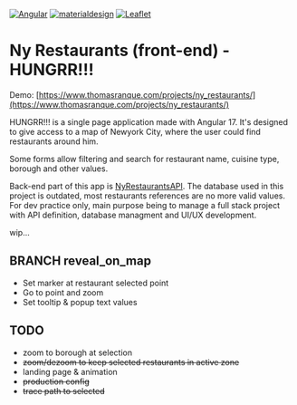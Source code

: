 [![Angular](https://img.shields.io/badge/Code-Angular_17-info?logo=Angular&logoColor=white&color=ff0000)](https://angular.dev/)
[![materialdesign](https://img.shields.io/badge/UI/UX-materialdesign-info?logo=materialdesign&logoColor=white&color=757575)](https://material.angular.io/)
[![Leaflet](https://img.shields.io/badge/Map-Leaflet-info?logo=Leaflet&logoColor=white&color=199900)](https://leafletjs.com/)

# Ny Restaurants (front-end) - HUNGRR!!!

Demo: [https://www.thomasranque.com/projects/ny_restaurants/](https://www.thomasranque.com/projects/ny_restaurants/)

HUNGRR!!! is a single page application made with Angular 17. It's designed to give access to a map of Newyork City, where the user could find restaurants around him.

Some forms allow filtering and search for restaurant name, cuisine type, borough and other values.

Back-end part of this app is [NyRestaurantsAPI](https://github.com/Peanuts-83/ny_restaurants_api). The database used in this project is outdated, most restaurants references are no more valid values. For dev practice only, main purpose being to manage a full stack project with API definition, database managment and UI/UX development.

wip...

## BRANCH reveal_on_map

* Set marker at restaurant selected point
* Go to point and zoom
* Set tooltip & popup text values

## TODO

* zoom to borough at selection
* ~~zoom/dezoom to keep selected restaurants in active zone~~
* landing page & animation
* ~~production config~~
* ~~trace path to selected~~
